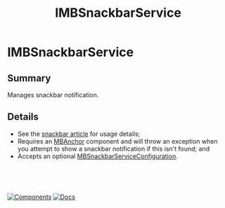 ﻿---
uid: S.IMBSnackbarService
title: IMBSnackbarService
---
# IMBSnackbarService

## Summary

Manages snackbar notification. 

## Details

- See the [snackbar article](xref:A.Snackbar) for usage details;
- Requires an [MBAnchor](xref:C.MBAnchor) component and will throw an exception when you attempt to show a snackbar notification if this isn't found; and
- Accepts an optional [MBSnackbarServiceConfiguration](xref:Material.Blazor.MD2.MBSnackbarServiceConfiguration).

&nbsp;

&nbsp;

[![Components](https://img.shields.io/static/v1?label=See&message=Services&color=purple)](xref:A.Services)
[![Docs](https://img.shields.io/static/v1?label=API%20Documentation&message=IMBSnackbarService&color=brightgreen)](xref:Material.Blazor.MD2.IMBSnackbarService)
